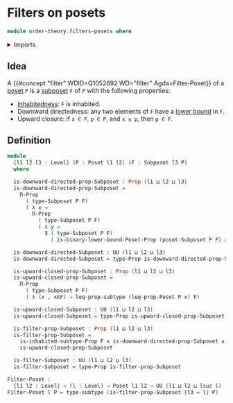 # Filters on posets

```agda
module order-theory.filters-posets where
```

<details><summary>Imports</summary>

```agda
open import foundation.conjunction
open import foundation.dependent-pair-types
open import foundation.existential-quantification
open import foundation.inhabited-subtypes
open import foundation.propositions
open import foundation.subtypes
open import foundation.universe-levels

open import order-theory.lower-bounds-posets
open import order-theory.posets
open import order-theory.subposets
```

</details>

## Idea

A {{#concept "filter" WDID=Q1052692 WD="filter" Agda=Filter-Poset}} of a
[poset](order-theory.posets.md) `P` is a [subposet](order-theory.subposets.md)
`F` of `P` with the following properties:

- [Inhabitedness](foundation.inhabited-subtypes.md): `F` is inhabited.
- Downward directedness: any two elements of `F` have a
  [lower bound](order-theory.lower-bounds-posets.md) in `F`.
- Upward closure: if `x ∈ F`, `p ∈ P`, and `x ≤ p`, then `p ∈ F`.

## Definition

```agda
module _
  {l1 l2 l3 : Level} (P : Poset l1 l2) (F : Subposet l3 P)
  where

  is-downward-directed-prop-Subposet : Prop (l1 ⊔ l2 ⊔ l3)
  is-downward-directed-prop-Subposet =
    Π-Prop
      ( type-Subposet P F)
      ( λ x →
        Π-Prop
          ( type-Subposet P F)
          ( λ y →
            ∃ ( type-Subposet P F)
              ( is-binary-lower-bound-Poset-Prop (poset-Subposet P F) x y)))

  is-downward-directed-Subposet : UU (l1 ⊔ l2 ⊔ l3)
  is-downward-directed-Subposet = type-Prop is-downward-directed-prop-Subposet

  is-upward-closed-prop-Subposet : Prop (l1 ⊔ l2 ⊔ l3)
  is-upward-closed-prop-Subposet =
    Π-Prop
      ( type-Subposet P F)
      ( λ (x , x∈F) → leq-prop-subtype (leq-prop-Poset P x) F)

  is-upward-closed-Subposet : UU (l1 ⊔ l2 ⊔ l3)
  is-upward-closed-Subposet = type-Prop is-upward-closed-prop-Subposet

  is-filter-prop-Subposet : Prop (l1 ⊔ l2 ⊔ l3)
  is-filter-prop-Subposet =
    is-inhabited-subtype-Prop F ∧ is-downward-directed-prop-Subposet ∧
    is-upward-closed-prop-Subposet

  is-filter-Subposet : UU (l1 ⊔ l2 ⊔ l3)
  is-filter-Subposet = type-Prop is-filter-prop-Subposet

Filter-Poset :
  {l1 l2 : Level} → (l : Level) → Poset l1 l2 → UU (l1 ⊔ l2 ⊔ lsuc l)
Filter-Poset l P = type-subtype (is-filter-prop-Subposet {l3 = l} P)
```
